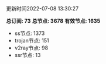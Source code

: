 更新时间2022-07-08 13:30:27

**总订阅: 73**
**总节点: 3678**
**有效节点: 1635**
- ss节点: 1373
- trojan节点: 151
- v2ray节点: 98
- ssr节点: 13
